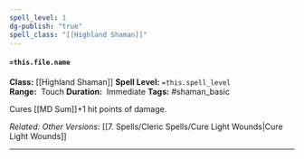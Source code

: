 ```yaml
---
spell_level: 1
dg-publish: "true"
spell_class: "[[Highland Shaman]]"
---
```


#### `=this.file.name`

**Class:** [[Highland Shaman]]
**Spell Level:** `=this.spell_level`  
**Range:**  Touch
**Duration:**  Immediate
**Tags:** #shaman_basic

Cures [[MD Sum]]+1 hit points of damage.

*Related:* 
*Other Versions:* [[7. Spells/Cleric Spells/Cure Light Wounds|Cure Light Wounds]]
___

